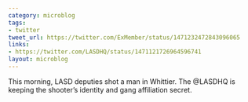 ```yaml
---
category: microblog
tags:
- twitter
tweet_url: https://twitter.com/ExMember/status/1471232472843096065
links:
- https://twitter.com/LASDHQ/status/1471121726964596741
layout: microblog
---
```

This morning, LASD deputies shot a man in Whittier. The @LASDHQ is keeping the shooter’s identity and gang affiliation secret.
